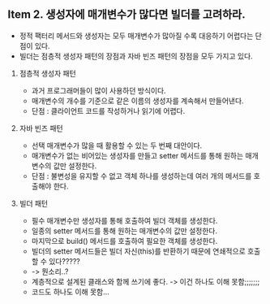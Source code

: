 ## Item 2. 생성자에 매개변수가 많다면 빌더를 고려하라.

* 정적 팩터리 메서드와 생성자는 모두 매개변수가 많아질 수록 대응하기 어렵다는 단점이 있다.
* 빌더는 점층적 생성자 패턴의 장점과 자바 빈즈 패턴의 장점을 모두 가지고 있다.

1. 점층적 생성자 패턴
    * 과거 프로그래머들이 많이 사용하던 방식이다.
    * 매개변수의 개수를 기준으로 같은 이름의 생성자를 계속해서 만들어낸다.
    * 단점 : 클라이언트 코드를 작성하거나 읽기에 어렵다.

2. 자바 빈즈 패턴
    * 선택 매개변수가 많을 때 활용할 수 있는 두 번째 대안이다.
    * 매개변수가 없는 비어있는 생성자를 만들고 setter 메서드를 통해 원하는 매개변수의 값만 설정한다.
    * 단점 : 불변성을 유지할 수 없고 객체 하나를 생성하는데 여러 개의 메서드를 호출해야 한다.

3. 빌더 패턴
    * 필수 매개변수만 생성자를 통해 호출하여 빌더 객체를 생성한다.
    * 일종의 setter 메서드를 통해 원하는 매개변수의 값만 설정한다.
    * 마지막으로 build() 메서드를 호출하여 필요한 객체를 생성한다.
    * 빌더의 setter 메서드들은 빌더 자신(this)를 반환하기 때문에 연쇄적으로 호출할 수 있다?????
    * -> 뭔소리..?
    * 계층적으로 설계된 클래스와 함께 쓰기에 좋다. -> 이건 하나도 이해 못함;;;;;;;
    * 코드도 하나도 이해 못함...